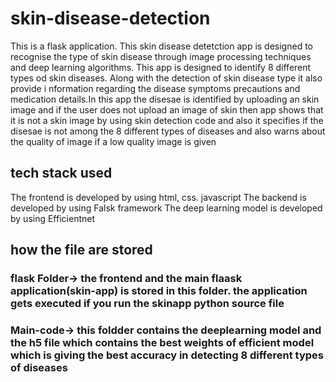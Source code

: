 # skin-disease-detection
This is a flask application. This skin disease detetction app is designed to recognise the type of skin disease through image processing techniques and deep learning algorithms. This app is designed to identify 8 different types od skin diseases. Along with the detection of skin disease type it also provide i nformation regarding the disease symptoms precautions and medication details.In this app the disesae is identified by uploading an skin image and if the user does not upload an image of skin then app shows that it is not a skin image by using skin detection code and also it specifies if the disesae is not among the 8 different types of diseases and also warns about the quality of image if a low quality image is given

 ## tech stack used
 The frontend is developed by using html, css. javascript
 The backend is developed by using Falsk framework
 The deep learning model is developed by using Efficientnet

 ## how the file are stored
 ### flask Folder-> the frontend and the main flaask application(skin-app) is stored in this folder. the application gets executed if you run the skinapp python source file
 ### Main-code-> this foldder contains the deeplearning model and the h5 file which contains the best weights of efficient model which is giving the best accuracy in detecting 8 different types of diseases 
